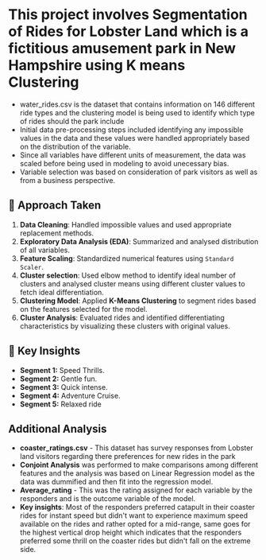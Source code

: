  # This project involves Segmentation of Rides for Lobster Land which is a fictitious amusement park in New Hampshire using K means Clustering
- water_rides.csv is the dataset that contains information on 146 different ride types and the clustering model is being used to identify which type of rides should the park include
- Initial data pre-processing steps included identifying any impossible values in the data and these values were handled appropriately based on the distribution of the variable. 
- Since all variables have different units of measurement, the data was scaled before being used in modeling to avoid unecessary bias. 
- Variable selection was based on consideration of park visitors as well as from a business perspective. 

## 🚀 Approach Taken
1. **Data Cleaning**: Handled impossible values and used appropriate replacement methods.
2. **Exploratory Data Analysis (EDA)**: Summarized and analysed distribution of all variables.
3. **Feature Scaling**: Standardized numerical features using `Standard Scaler`.
4. **Cluster selection**: Used elbow method to identify ideal number of clusters and analysed cluster means using different cluster values to fetch ideal differentiation. 
5. **Clustering Model**: Applied **K-Means Clustering** to segment rides based on the features selected for the model. 
6. **Cluster Analysis**: Evaluated rides and identified differentiating characteristics by visualizing these clusters with original values.

## 📌 Key Insights
- **Segment 1:** Speed Thrills.
- **Segment 2:** Gentle fun.
- **Segment 3:** Quick intense.
- **Segment 4:** Adventure Cruise.
- **Segment 5:** Relaxed ride

## Additional Analysis
- **coaster_ratings.csv** - This dataset has survey responses from Lobster land visitors regarding there preferences for new rides in the park
- **Conjoint Analysis** was performed to make comparisons among different features and the analysis was based on Linear Regression model as the data was dummified and then fit into the regression model.
- **Average_rating** - This was the rating assigned for each variable by the responders and is the outcome variable of the model.
- **Key insights**: Most of the responders preferred catapult in their coaster rides for instant speed but didn't want to experience maximum speed available on the rides and rather opted for a mid-range, same goes for the highest vertical drop height which indicates that the responders preferred some thrill on the coaster rides but didn't fall on the extreme side.
  
